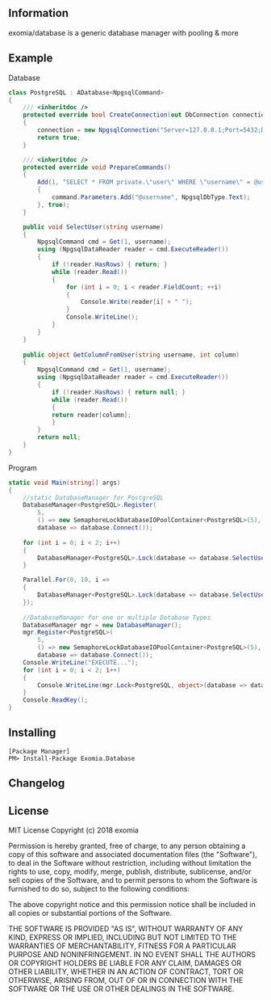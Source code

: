 
## Information

exomia/database is a generic database manager with pooling & more

## Example

Database
```csharp
class PostgreSQL : ADatabase<NpgsqlCommand>
{
	/// <inheritdoc />
	protected override bool CreateConnection(out DbConnection connection)
	{
	    connection = new NpgsqlConnection("Server=127.0.0.1;Port=5432;Database=xyz;User Id=xyz;Password=******;");
	    return true;
	}

	/// <inheritdoc />
	protected override void PrepareCommands()
	{
	    Add(1, "SELECT * FROM private.\"user\" WHERE \"username\" = @username LIMIT 1;", command =>
	    {
	        command.Parameters.Add("@username", NpgsqlDbType.Text);
	    }, true);
	}

	public void SelectUser(string username)
	{
	    NpgsqlCommand cmd = Get(1, username);
	    using (NpgsqlDataReader reader = cmd.ExecuteReader())
	    {
	        if (!reader.HasRows) { return; }
	        while (reader.Read())
	        {
	            for (int i = 0; i < reader.FieldCount; ++i)
	            {
	                Console.Write(reader[i] + " ");
	            }
	            Console.WriteLine();
	        }
	    }  
	}
	
	public object GetColumnFromUser(string username, int column)
	{
		NpgsqlCommand cmd = Get(1, username);
		using (NpgsqlDataReader reader = cmd.ExecuteReader())
		{
		    if (!reader.HasRows) { return null; }
		    while (reader.Read())
		    {
			return reader[column];
		    }
		}
		return null;
	}
}
```

Program
```csharp
static void Main(string[] args)
{
	//static DatabaseManager for PostgreSQL
    DatabaseManager<PostgreSQL>.Register(
        5, 
        () => new SemaphoreLockDatabaseIOPoolContainer<PostgreSQL>(5),
        database => database.Connect());
        
    for (int i = 0; i < 2; i++)
    {
        DatabaseManager<PostgreSQL>.Lock(database => database.SelectUser("username"));
    }

    Parallel.For(0, 10, i =>
    {
        DatabaseManager<PostgreSQL>.Lock(database => database.SelectUser("username"));
    });
    
    //DatabaseManager for one or multiple Database Types
	DatabaseManager mgr = new DatabaseManager();
	mgr.Register<PostgreSQL>(
	    5, 
	    () => new SemaphoreLockDatabaseIOPoolContainer<PostgreSQL>(5), 
	    database => database.Connect());
	Console.WriteLine("EXECUTE...");
	for (int i = 0; i < 2; i++)
	{
	    Console.WriteLine(mgr.Lock<PostgreSQL, object>(database => database.GetColumnFromUser("username", 2)));
	}
    Console.ReadKey();
}
```

## Installing

```shell
[Package Manager]
PM> Install-Package Exomia.Database
```

## Changelog

## License

MIT License
Copyright (c) 2018 exomia

Permission is hereby granted, free of charge, to any person obtaining a copy
of this software and associated documentation files (the "Software"), to deal
in the Software without restriction, including without limitation the rights
to use, copy, modify, merge, publish, distribute, sublicense, and/or sell
copies of the Software, and to permit persons to whom the Software is
furnished to do so, subject to the following conditions:

The above copyright notice and this permission notice shall be included in all
copies or substantial portions of the Software.

THE SOFTWARE IS PROVIDED "AS IS", WITHOUT WARRANTY OF ANY KIND, EXPRESS OR 
IMPLIED, INCLUDING BUT NOT LIMITED TO THE WARRANTIES OF MERCHANTABILITY,
FITNESS FOR A PARTICULAR PURPOSE AND NONINFRINGEMENT. IN NO EVENT SHALL THE
AUTHORS OR COPYRIGHT HOLDERS BE LIABLE FOR ANY CLAIM, DAMAGES OR OTHER
LIABILITY, WHETHER IN AN ACTION OF CONTRACT, TORT OR OTHERWISE, ARISING FROM,
OUT OF OR IN CONNECTION WITH THE SOFTWARE OR THE USE OR OTHER DEALINGS IN THE
SOFTWARE.


